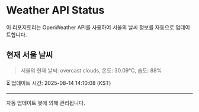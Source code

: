 
# Weather API Status

이 리포지토리는 OpenWeather API를 사용하여 서울의 날씨 정보를 자동으로 업데이트합니다.

## 현재 서울 날씨
> 서울의 현재 날씨: overcast clouds, 온도: 30.09°C, 습도: 88%

⏳ 업데이트 시간: 2025-08-14 14:10:08 (KST)

---
자동 업데이트 봇에 의해 관리됩니다.
